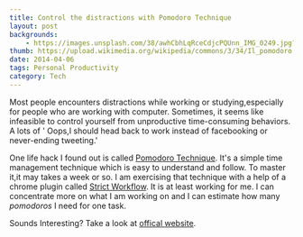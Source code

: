 ```yaml
---
title: Control the distractions with Pomodoro Technique
layout: post
backgrounds:
    - https://images.unsplash.com/38/awhCbhLqRceCdjcPQUnn_IMG_0249.jpg?fit=crop&fm=jpg
thumb: https://upload.wikimedia.org/wikipedia/commons/3/34/Il_pomodoro.jpg
date: 2014-04-06
tags: Personal Productivity
category: Tech
---
```

Most people encounters distractions while working or studying,especially for people who are working with computer. Sometimes, it seems like infeasible to control yourself from unproductive time-consuming behaviors. A lots of ' Oops,I should head back to work instead of facebooking or never-ending tweeting.' 

One life hack I found out is called  <a href="https://en.wikipedia.org/wiki/Pomodoro_Technique" target="_blank">Pomodoro Technique</a>. It's a simple time management technique which is easy to understand and follow. To master it,it may takes a week or so. I am exercising that technique with a help of a chrome plugin called <a href="https://chrome.google.com/webstore/detail/strict-workflow/cgmnfnmlficgeijcalkgnnkigkefkbhd" target="_blank">Strict Workflow</a>. It is at least working for me. I can concentrate more on what I am working on and I can estimate how many *pomodoros* I need for one task.

Sounds Interesting? Take a look at <a href="http://pomodorotechnique.com/" target="_blank">offical website</a>.

